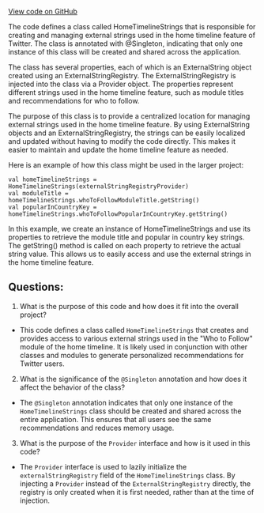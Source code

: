 [View code on GitHub](https://github.com/misbahsy/the-algorithm/follow-recommendations-service/server/src/main/scala/com/twitter/follow_recommendations/products/home_timeline/HomeTimelineStrings.scala)

The code defines a class called HomeTimelineStrings that is responsible for creating and managing external strings used in the home timeline feature of Twitter. The class is annotated with @Singleton, indicating that only one instance of this class will be created and shared across the application.

The class has several properties, each of which is an ExternalString object created using an ExternalStringRegistry. The ExternalStringRegistry is injected into the class via a Provider object. The properties represent different strings used in the home timeline feature, such as module titles and recommendations for who to follow.

The purpose of this class is to provide a centralized location for managing external strings used in the home timeline feature. By using ExternalString objects and an ExternalStringRegistry, the strings can be easily localized and updated without having to modify the code directly. This makes it easier to maintain and update the home timeline feature as needed.

Here is an example of how this class might be used in the larger project:

```
val homeTimelineStrings = HomeTimelineStrings(externalStringRegistryProvider)
val moduleTitle = homeTimelineStrings.whoToFollowModuleTitle.getString()
val popularInCountryKey = homeTimelineStrings.whoToFollowPopularInCountryKey.getString()
```

In this example, we create an instance of HomeTimelineStrings and use its properties to retrieve the module title and popular in country key strings. The getString() method is called on each property to retrieve the actual string value. This allows us to easily access and use the external strings in the home timeline feature.
## Questions: 
 1. What is the purpose of this code and how does it fit into the overall project?
- This code defines a class called `HomeTimelineStrings` that creates and provides access to various external strings used in the "Who to Follow" module of the home timeline. It is likely used in conjunction with other classes and modules to generate personalized recommendations for Twitter users.

2. What is the significance of the `@Singleton` annotation and how does it affect the behavior of the class?
- The `@Singleton` annotation indicates that only one instance of the `HomeTimelineStrings` class should be created and shared across the entire application. This ensures that all users see the same recommendations and reduces memory usage.

3. What is the purpose of the `Provider` interface and how is it used in this code?
- The `Provider` interface is used to lazily initialize the `externalStringRegistry` field of the `HomeTimelineStrings` class. By injecting a `Provider` instead of the `ExternalStringRegistry` directly, the registry is only created when it is first needed, rather than at the time of injection.